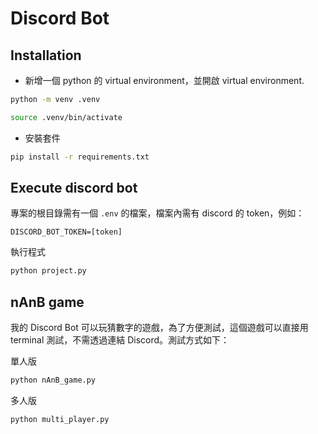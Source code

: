 # Discord Bot

## Installation

- 新增一個 python 的 virtual environment，並開啟 virtual environment.

```bash
python -m venv .venv

source .venv/bin/activate
```

- 安裝套件

```bash
pip install -r requirements.txt
```

## Execute discord bot

專案的根目錄需有一個 `.env` 的檔案，檔案內需有 discord 的 token，例如：

`DISCORD_BOT_TOKEN=[token]`

執行程式

```bash
python project.py
```

## nAnB game

我的 Discord Bot 可以玩猜數字的遊戲，為了方便測試，這個遊戲可以直接用 terminal 測試，不需透過連結 Discord。測試方式如下：

單人版

```bash
python nAnB_game.py
```

多人版

```bash
python multi_player.py
```